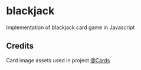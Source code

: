# blackjack
Implementation of blackjack card game in Javascript

## Credits
Card image assets used in project [@Cards](https://opengameart.org/content/playing-cards-vector-png)
